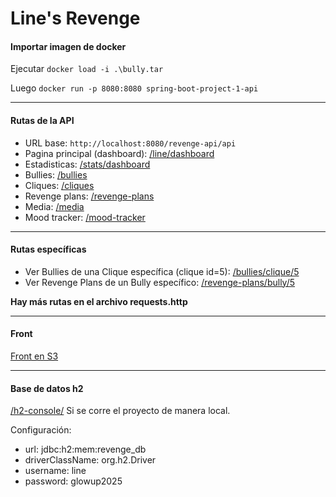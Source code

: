# Line's Revenge

#### Importar imagen de docker
Ejecutar `docker load -i .\bully.tar`

Luego `docker run -p 8080:8080 spring-boot-project-1-api`

---
#### Rutas de la API
- URL base: `http://localhost:8080/revenge-api/api` 
- Pagina principal (dashboard): [/line/dashboard](http://localhost:8080/revenge-api/api/line/dashboard)
- Estadisticas: [/stats/dashboard](http://localhost:8080/revenge-api/api/stats/dashboard)
- Bullies: [/bullies](http://localhost:8080/revenge-api/api/bullies)
- Cliques: [/cliques](http://localhost:8080/revenge-api/api/cliques)
- Revenge plans: [/revenge-plans](http://localhost:8080/revenge-api/api/revenge-plans)
- Media: [/media](http://localhost:8080/revenge-api/api/media)
- Mood tracker: [/mood-tracker](http://localhost:8080/revenge-api/api/mood-tracker)

---
#### Rutas específicas
- Ver Bullies de una Clique específica (clique id=5): [/bullies/clique/5](http://localhost:8080/revenge-api/api/bullies/clique/5)
- Ver Revenge Plans de un Bully específico: [/revenge-plans/bully/5](http://localhost:8080/revenge-api/api/revenge-plans/bully/5)

**Hay más rutas en el archivo requests.http**

---
#### Front
[Front en S3](https://implementacion-jdjv.s3.us-east-2.amazonaws.com/index.html)

---
#### Base de datos h2
[/h2-console/](http://localhost:8080/revenge-api/h2-console/) Si se corre el proyecto de manera local.

Configuración:
- url: jdbc:h2:mem:revenge_db
- driverClassName: org.h2.Driver
- username: line
- password: glowup2025




